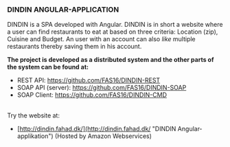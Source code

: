 <h3>DINDIN ANGULAR-APPLICATION</h3>

DINDIN is a SPA developed with Angular. 
DINDIN is in short a website where a user can find restaurants to eat at based on three criteria: Location (zip), Cuisine and Budget. An user with an account can also <i>like</i> multiple restaurants thereby saving them in his account. 

<b>The project is developed as a distributed system and the other parts of the system can be found at:</b>
- REST API: https://github.com/FAS16/DINDIN-REST
- SOAP API (server): https://github.com/FAS16/DINDIN-SOAP
- SOAP Client: https://github.com/FAS16/DINDIN-CMD

<br>Try the website at:<br>
- [http://dindin.fahad.dk/](http://dindin.fahad.dk/ "DINDIN Angular-applikation") (Hosted by Amazon Webservices)


